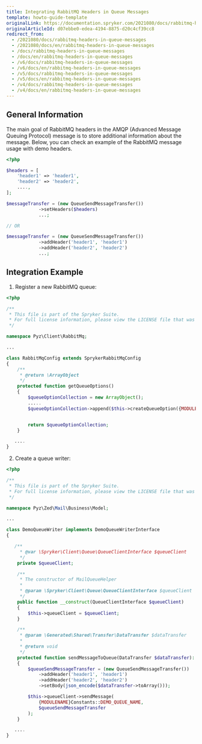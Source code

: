 ```yaml
---
title: Integrating RabbitMQ Headers in Queue Messages
template: howto-guide-template
originalLink: https://documentation.spryker.com/2021080/docs/rabbitmq-headers-in-queue-messages
originalArticleId: d07ebbe0-edea-4194-8875-d20c4cf39cc8
redirect_from:
  - /2021080/docs/rabbitmq-headers-in-queue-messages
  - /2021080/docs/en/rabbitmq-headers-in-queue-messages
  - /docs/rabbitmq-headers-in-queue-messages
  - /docs/en/rabbitmq-headers-in-queue-messages
  - /v6/docs/rabbitmq-headers-in-queue-messages
  - /v6/docs/en/rabbitmq-headers-in-queue-messages
  - /v5/docs/rabbitmq-headers-in-queue-messages
  - /v5/docs/en/rabbitmq-headers-in-queue-messages
  - /v4/docs/rabbitmq-headers-in-queue-messages
  - /v4/docs/en/rabbitmq-headers-in-queue-messages
---
```


## General Information
The main goal of RabbitMQ headers in the AMQP (Advanced Message Queuing Protocol) message is to store additional information about the message. Below, you can check an example of the RabbitMQ message usage with demo headers.

```php
<?php

$headers = [
    'header1' => 'header1',
    'header2' => 'header2',
    ....,
];

$messageTransfer = (new QueueSendMessageTransfer())
            ->setHeaders($headers)
            ...;

// OR

$messageTransfer = (new QueueSendMessageTransfer())
            ->addHeader('header1', 'header1')
            ->addHeader('header2', 'header2')
            ...;
```

## Integration Example
1. Register a new RabbitMQ queue:
```php
<?php

/**
 * This file is part of the Spryker Suite.
 * For full license information, please view the LICENSE file that was distributed with this source code.
 */

namespace Pyz\Client\RabbitMq;

...

class RabbitMqConfig extends SprykerRabbitMqConfig
{
    /**
     * @return \ArrayObject
     */
    protected function getQueueOptions()
    {
        $queueOptionCollection = new ArrayObject();
        .....
        $queueOptionCollection->append($this->createQueueOption({MODULENAME}Constants::DEMO_QUEUE_NAME, {MODULENAME}Constants::'DEMO_ERROR_QUEUE_NAME'));


        return $queueOptionCollection;
    }

   ....
}
```
2. Create a queue writer:
```php
<?php

/**
 * This file is part of the Spryker Suite.
 * For full license information, please view the LICENSE file that was distributed with this source code.
 */

namespace Pyz\Zed\Mail\Business\Model;

...

class DemoQueueWriter implements DemoQueueWriterInterface
{

   /**
     * @var \Spryker\Client\Queue\QueueClientInterface $queueClient
     */
    private $queueClient;

    /**
     * The constructor of MailQueueHelper
     *
     * @param \Spryker\Client\Queue\QueueClientInterface $queueClient
     */
    public function __construct(QueueClientInterface $queueClient)
    {
        $this->queueClient = $queueClient;
    }

    /**
     * @param \Generated\Shared\Transfer\DataTransfer $dataTransfer
     *
     * @return void
     */
    protected function sendMessageToQueue(DataTransfer $dataTransfer): void
    {
        $queueSendMessageTransfer = (new QueueSendMessageTransfer())
            ->addHeader('header1', 'header1')
            ->addHeader('header2', 'header2')
            ->setBody(json_encode($dataTransfer->toArray()));

        $this->queueClient->sendMessage(
            {MODULENAME}Constants::DEMO_QUEUE_NAME,
            $queueSendMessageTransfer
        );
    }

   ....
}
```

<!--
**See also:**

* Queue
* Migration Guide - RabbitMQ
-->

<!-- _Last review date: Mar 05, 2019_ by Oleksandr Myrnyi, Andrii Tserkovnyi -->
